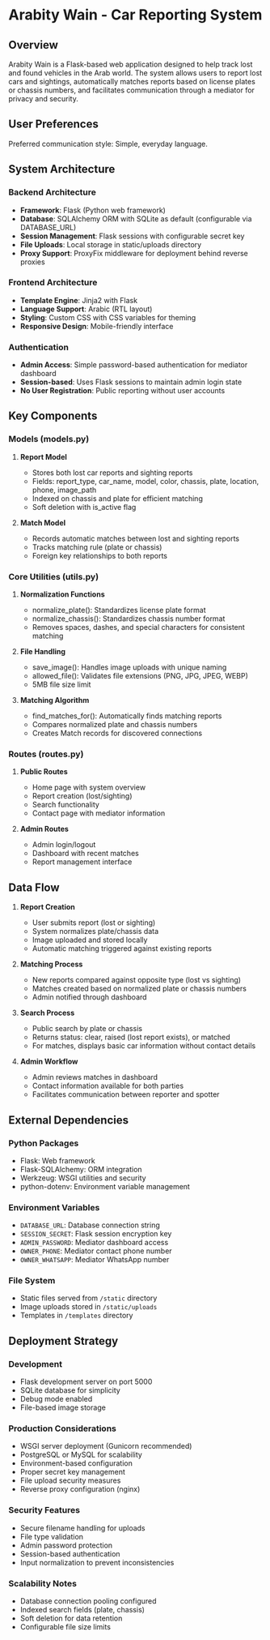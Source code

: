 # Arabity Wain - Car Reporting System

## Overview

Arabity Wain is a Flask-based web application designed to help track lost and found vehicles in the Arab world. The system allows users to report lost cars and sightings, automatically matches reports based on license plates or chassis numbers, and facilitates communication through a mediator for privacy and security.

## User Preferences

Preferred communication style: Simple, everyday language.

## System Architecture

### Backend Architecture
- **Framework**: Flask (Python web framework)
- **Database**: SQLAlchemy ORM with SQLite as default (configurable via DATABASE_URL)
- **Session Management**: Flask sessions with configurable secret key
- **File Uploads**: Local storage in static/uploads directory
- **Proxy Support**: ProxyFix middleware for deployment behind reverse proxies

### Frontend Architecture
- **Template Engine**: Jinja2 with Flask
- **Language Support**: Arabic (RTL layout)
- **Styling**: Custom CSS with CSS variables for theming
- **Responsive Design**: Mobile-friendly interface

### Authentication
- **Admin Access**: Simple password-based authentication for mediator dashboard
- **Session-based**: Uses Flask sessions to maintain admin login state
- **No User Registration**: Public reporting without user accounts

## Key Components

### Models (models.py)
1. **Report Model**
   - Stores both lost car reports and sighting reports
   - Fields: report_type, car_name, model, color, chassis, plate, location, phone, image_path
   - Indexed on chassis and plate for efficient matching
   - Soft deletion with is_active flag

2. **Match Model**
   - Records automatic matches between lost and sighting reports
   - Tracks matching rule (plate or chassis)
   - Foreign key relationships to both reports

### Core Utilities (utils.py)
1. **Normalization Functions**
   - normalize_plate(): Standardizes license plate format
   - normalize_chassis(): Standardizes chassis number format
   - Removes spaces, dashes, and special characters for consistent matching

2. **File Handling**
   - save_image(): Handles image uploads with unique naming
   - allowed_file(): Validates file extensions (PNG, JPG, JPEG, WEBP)
   - 5MB file size limit

3. **Matching Algorithm**
   - find_matches_for(): Automatically finds matching reports
   - Compares normalized plate and chassis numbers
   - Creates Match records for discovered connections

### Routes (routes.py)
1. **Public Routes**
   - Home page with system overview
   - Report creation (lost/sighting)
   - Search functionality
   - Contact page with mediator information

2. **Admin Routes**
   - Admin login/logout
   - Dashboard with recent matches
   - Report management interface

## Data Flow

1. **Report Creation**
   - User submits report (lost or sighting)
   - System normalizes plate/chassis data
   - Image uploaded and stored locally
   - Automatic matching triggered against existing reports

2. **Matching Process**
   - New reports compared against opposite type (lost vs sighting)
   - Matches created based on normalized plate or chassis numbers
   - Admin notified through dashboard

3. **Search Process**
   - Public search by plate or chassis
   - Returns status: clear, raised (lost report exists), or matched
   - For matches, displays basic car information without contact details

4. **Admin Workflow**
   - Admin reviews matches in dashboard
   - Contact information available for both parties
   - Facilitates communication between reporter and spotter

## External Dependencies

### Python Packages
- Flask: Web framework
- Flask-SQLAlchemy: ORM integration
- Werkzeug: WSGI utilities and security
- python-dotenv: Environment variable management

### Environment Variables
- `DATABASE_URL`: Database connection string
- `SESSION_SECRET`: Flask session encryption key
- `ADMIN_PASSWORD`: Mediator dashboard access
- `OWNER_PHONE`: Mediator contact phone number
- `OWNER_WHATSAPP`: Mediator WhatsApp number

### File System
- Static files served from `/static` directory
- Image uploads stored in `/static/uploads`
- Templates in `/templates` directory

## Deployment Strategy

### Development
- Flask development server on port 5000
- SQLite database for simplicity
- Debug mode enabled
- File-based image storage

### Production Considerations
- WSGI server deployment (Gunicorn recommended)
- PostgreSQL or MySQL for scalability
- Environment-based configuration
- Proper secret key management
- File upload security measures
- Reverse proxy configuration (nginx)

### Security Features
- Secure filename handling for uploads
- File type validation
- Admin password protection
- Session-based authentication
- Input normalization to prevent inconsistencies

### Scalability Notes
- Database connection pooling configured
- Indexed search fields (plate, chassis)
- Soft deletion for data retention
- Configurable file size limits